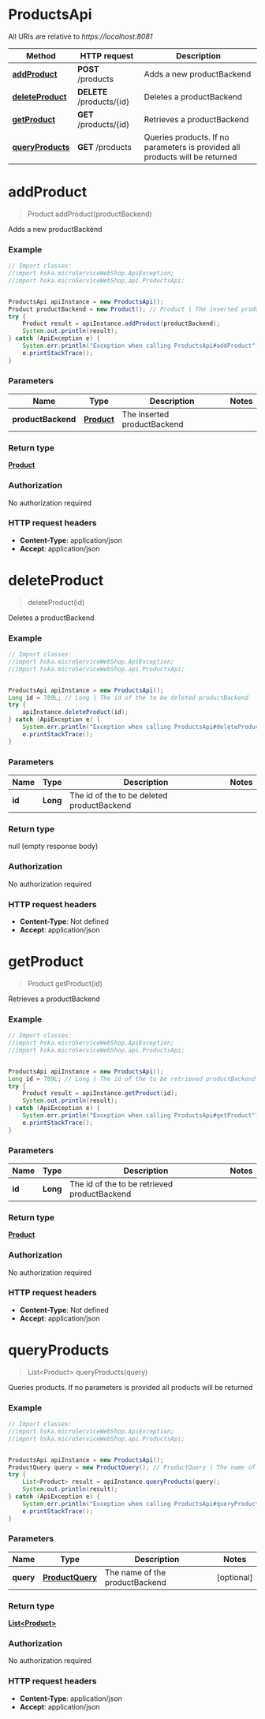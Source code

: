 # ProductsApi

All URIs are relative to *https://localhost:8081*

Method | HTTP request | Description
------------- | ------------- | -------------
[**addProduct**](ProductsApi.md#addProduct) | **POST** /products | Adds a new productBackend
[**deleteProduct**](ProductsApi.md#deleteProduct) | **DELETE** /products/{id} | Deletes a productBackend
[**getProduct**](ProductsApi.md#getProduct) | **GET** /products/{id} | Retrieves a productBackend
[**queryProducts**](ProductsApi.md#queryProducts) | **GET** /products | Queries products. If no parameters is provided all products will be returned


<a name="addProduct"></a>
# **addProduct**
> Product addProduct(productBackend)

Adds a new productBackend



### Example
```java
// Import classes:
//import hska.microServiceWebShop.ApiException;
//import hska.microServiceWebShop.api.ProductsApi;


ProductsApi apiInstance = new ProductsApi();
Product productBackend = new Product(); // Product | The inserted productBackend
try {
    Product result = apiInstance.addProduct(productBackend);
    System.out.println(result);
} catch (ApiException e) {
    System.err.println("Exception when calling ProductsApi#addProduct");
    e.printStackTrace();
}
```

### Parameters

Name | Type | Description  | Notes
------------- | ------------- | ------------- | -------------
 **productBackend** | [**Product**](Product.md)| The inserted productBackend |

### Return type

[**Product**](Product.md)

### Authorization

No authorization required

### HTTP request headers

 - **Content-Type**: application/json
 - **Accept**: application/json

<a name="deleteProduct"></a>
# **deleteProduct**
> deleteProduct(id)

Deletes a productBackend



### Example
```java
// Import classes:
//import hska.microServiceWebShop.ApiException;
//import hska.microServiceWebShop.api.ProductsApi;


ProductsApi apiInstance = new ProductsApi();
Long id = 789L; // Long | The id of the to be deleted productBackend
try {
    apiInstance.deleteProduct(id);
} catch (ApiException e) {
    System.err.println("Exception when calling ProductsApi#deleteProduct");
    e.printStackTrace();
}
```

### Parameters

Name | Type | Description  | Notes
------------- | ------------- | ------------- | -------------
 **id** | **Long**| The id of the to be deleted productBackend |

### Return type

null (empty response body)

### Authorization

No authorization required

### HTTP request headers

 - **Content-Type**: Not defined
 - **Accept**: application/json

<a name="getProduct"></a>
# **getProduct**
> Product getProduct(id)

Retrieves a productBackend



### Example
```java
// Import classes:
//import hska.microServiceWebShop.ApiException;
//import hska.microServiceWebShop.api.ProductsApi;


ProductsApi apiInstance = new ProductsApi();
Long id = 789L; // Long | The id of the to be retrieved productBackend
try {
    Product result = apiInstance.getProduct(id);
    System.out.println(result);
} catch (ApiException e) {
    System.err.println("Exception when calling ProductsApi#getProduct");
    e.printStackTrace();
}
```

### Parameters

Name | Type | Description  | Notes
------------- | ------------- | ------------- | -------------
 **id** | **Long**| The id of the to be retrieved productBackend |

### Return type

[**Product**](Product.md)

### Authorization

No authorization required

### HTTP request headers

 - **Content-Type**: Not defined
 - **Accept**: application/json

<a name="queryProducts"></a>
# **queryProducts**
> List&lt;Product&gt; queryProducts(query)

Queries products. If no parameters is provided all products will be returned



### Example
```java
// Import classes:
//import hska.microServiceWebShop.ApiException;
//import hska.microServiceWebShop.api.ProductsApi;


ProductsApi apiInstance = new ProductsApi();
ProductQuery query = new ProductQuery(); // ProductQuery | The name of the productBackend
try {
    List<Product> result = apiInstance.queryProducts(query);
    System.out.println(result);
} catch (ApiException e) {
    System.err.println("Exception when calling ProductsApi#queryProducts");
    e.printStackTrace();
}
```

### Parameters

Name | Type | Description  | Notes
------------- | ------------- | ------------- | -------------
 **query** | [**ProductQuery**](ProductQuery.md)| The name of the productBackend | [optional]

### Return type

[**List&lt;Product&gt;**](Product.md)

### Authorization

No authorization required

### HTTP request headers

 - **Content-Type**: application/json
 - **Accept**: application/json

